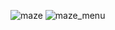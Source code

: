 ![maze](https://github.com/DaniilSob2004/Maze/assets/106149184/bea07926-05b3-4425-bee9-f1299d861d10)
![maze_menu](https://github.com/DaniilSob2004/Maze/assets/106149184/c556cdd2-d629-49fa-b1ad-16763c82ac80)